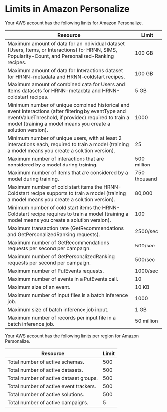 # Limits in Amazon Personalize<a name="limits"></a>

Your AWS account has the following limits for Amazon Personalize\.


| Resource | Limit | 
| --- | --- | 
| Maximum amount of data for an individual dataset \(Users, Items, or Interactions\) for HRNN, SIMS, Popularity\-Count, and Personalized\-Ranking recipes\. | 100 GB | 
| Maximum amount of data for Interactions dataset for HRNN\-metadata and HRNN\-coldstart recipes\. | 100 GB | 
| Maximum amount of combined data for Users and Items datasets for HRNN\-metadata and HRNN\-coldstart recipes\. | 5 GB | 
| Minimum number of unique combined historical and event interactions \(after filtering by eventType and eventValueThreshold, if provided\) required to train a model \(training a model means you create a solution version\)\. | 1000 | 
| Minimum number of unique users, with at least 2 interactions each, required to train a model \(training a model means you create a solution version\)\. | 25 | 
| Maximum number of interactions that are considered by a model during training\. | 500 million | 
| Maximum number of items that are considered by a model during training\. | 750 thousand | 
| Maximum number of cold start items the HRNN\-Coldstart recipe supports to train a model \(training a model means you create a solution version\)\. | 80,000 | 
| Minimum number of cold start items the HRNN\-Coldstart recipe requires to train a model \(training a model means you create a solution version\)\. | 100 | 
| Maximum transaction rate \(GetRecommendations and GetPersonalizedRanking requests\)\. | 2500/sec | 
| Maximum number of GetRecommendations requests per second per campaign\. | 500/sec | 
| Maximum number of GetPersonalizedRanking requests per second per campaign\. | 500/sec | 
| Maximum number of PutEvents requests\. | 1000/sec | 
| Maximum number of events in a PutEvents call\. | 10 | 
| Maximum size of an event\. | 10 KB | 
| Maximum number of input files in a batch inference job\. | 1000 | 
| Maximum size of batch inference job input\. | 1 GB | 
| Maximum number of records per input file in a batch inference job\. | 50 million | 

Your AWS account has the following limits per region for Amazon Personalize\.


| Resource | Limit | 
| --- | --- | 
| Total number of active schemas\. | 500 | 
| Total number of active datasets\. | 500 | 
| Total number of active dataset groups\. | 500 | 
| Total number of active event trackers\. | 500 | 
| Total number of active solutions\. | 500 | 
| Total number of active campaigns\. | 5 | 